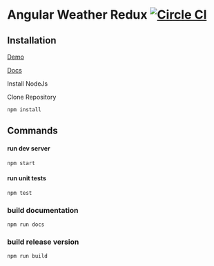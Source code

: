 # Angular Weather Redux [![Circle CI](https://circleci.com/gh/deebloo/angular-weather-redux.svg?style=svg)](https://circleci.com/gh/deebloo/angular-weather-redux)

## Installation

[Demo](http://deebloo.github.io/angular-weather-redux/#/) 

[Docs](http://deebloo.github.io/angular-weather-redux/docs) 

Install NodeJs

Clone Repository

```
npm install
```

## Commands

#### run dev server
```
npm start
```

#### run unit tests
```
npm test
```

### build documentation
```
npm run docs
```

### build release version 
```
npm run build
```
